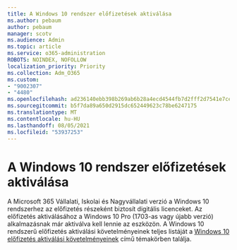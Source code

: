 ```yaml
---
title: A Windows 10 rendszer előfizetések aktiválása
ms.author: pebaum
author: pebaum
manager: scotv
ms.audience: Admin
ms.topic: article
ms.service: o365-administration
ROBOTS: NOINDEX, NOFOLLOW
localization_priority: Priority
ms.collection: Adm_O365
ms.custom:
- "9002307"
- "4480"
ms.openlocfilehash: ad236140ebb398b269ab6b28a4ecd4544fb7d2fff2d7541e7ce481c13fd7afa6
ms.sourcegitcommit: b5f7da89a650d2915dc652449623c78be6247175
ms.translationtype: MT
ms.contentlocale: hu-HU
ms.lasthandoff: 08/05/2021
ms.locfileid: "53937253"
---
```

# <a name="activating-windows-10-subscriptions"></a>A Windows 10 rendszer előfizetések aktiválása

A Microsoft 365 Vállalati, Iskolai és Nagyvállalati verzió a Windows 10 rendszerhez az előfizetés részeként biztosít digitális licenceket. Az előfizetés aktiválásához a Windows 10 Pro (1703-as vagy újabb verzió) alkalmazásnak már aktiválva kell lennie az eszközön. A Windows 10 rendszerű előfizetés aktiválási követelményeinek teljes listáját a [Windows 10 előfizetés aktiválási követelményeinek](https://docs.microsoft.com/windows/deployment/windows-10-subscription-activation#requirements) című témakörben találja.
